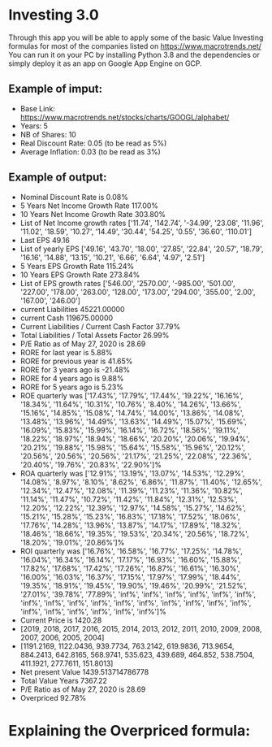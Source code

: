 # Investing 3.0

Through this app you  will be able to apply some of the basic Value Investing formulas for most of the companies listed on https://www.macrotrends.net/
You can run it on your PC by installing Python 3.8 and the dependencies or simply deploy it as an app on Google App Engine on GCP.

## Example of imput:
* Base Link: https://www.macrotrends.net/stocks/charts/GOOGL/alphabet/
* Years: 5
* NB of Shares: 10
* Real Discount Rate: 0.05 (to be read as 5%)
* Average Inflation: 0.03 (to be read as 3%)

## Example of output:
* Nominal Discount Rate is 0.08%
* 5 Years Net Income Growth Rate 117.00%
* 10 Years Net Income Growth Rate 303.80%
* List of Net Income growth rates ['11.74', '142.74', '-34.99', '23.08', '11.96', '11.02', '18.59', '10.27', '14.49', '30.44', '54.25', '0.55', '36.60', '110.01']
* Last EPS 49.16
* List of yearly EPS ['49.16', '43.70', '18.00', '27.85', '22.84', '20.57', '18.79', '16.16', '14.88', '13.15', '10.21', '6.66', '6.64', '4.97', '2.51']
* 5 Years EPS Growth Rate 115.24%
* 10 Years EPS Growth Rate 273.84%
* List of EPS growth rates ['546.00', '2570.00', '-985.00', '501.00', '227.00', '178.00', '263.00', '128.00', '173.00', '294.00', '355.00', '2.00', '167.00', '246.00']
* current Liabilities 45221.00000
* current Cash 119675.00000
* Current Liabilities / Current Cash Factor 37.79%
* Total Liabilities / Total Assets Factor 26.99%
* P/E Ratio as of May 27, 2020 is 28.69
* RORE for last year is 5.88%
* RORE for previous year is 41.65%
* RORE for 3 years ago is -21.48%
* RORE for 4 years ago is 9.88%
* RORE for 5 years ago is 5.23%
* ROE quarterly was ['17.43%', '17.79%', '17.44%', '19.22%', '16.16%', '18.34%', '11.64%', '10.31%', '10.76%', '8.40%', '14.26%', '13.66%', '15.16%', '14.85%', '15.08%', '14.74%', '14.00%', '13.86%', '14.08%', '13.48%', '13.96%', '14.49%', '13.63%', '14.49%', '15.07%', '15.69%', '16.09%', '15.83%', '15.99%', '16.14%', '16.72%', '18.56%', '19.11%', '18.22%', '18.97%', '18.94%', '18.66%', '20.20%', '20.06%', '19.94%', '20.21%', '19.88%', '15.98%', '15.64%', '15.58%', '15.96%', '20.12%', '20.56%', '20.56%', '20.56%', '21.17%', '21.25%', '22.08%', '22.36%', '20.40%', '19.76%', '20.83%', '22.90%']%
* ROA quarterly was ['12.91%', '13.19%', '13.07%', '14.53%', '12.29%', '14.08%', '8.97%', '8.10%', '8.62%', '6.86%', '11.87%', '11.40%', '12.65%', '12.34%', '12.47%', '12.08%', '11.39%', '11.23%', '11.36%', '10.82%', '11.14%', '11.47%', '10.72%', '11.42%', '11.84%', '12.31%', '12.53%', '12.20%', '12.22%', '12.39%', '12.97%', '14.58%', '15.27%', '14.62%', '15.21%', '15.28%', '15.23%', '16.83%', '17.18%', '17.52%', '18.06%', '17.76%', '14.28%', '13.96%', '13.87%', '14.17%', '17.89%', '18.32%', '18.46%', '18.66%', '19.35%', '19.53%', '20.34%', '20.56%', '18.72%', '18.20%', '19.01%', '20.86%']%
* ROI quarterly was ['16.76%', '16.58%', '16.77%', '17.25%', '14.78%', '16.04%', '16.34%', '16.14%', '17.17%', '16.93%', '16.60%', '15.88%', '17.82%', '17.68%', '17.42%', '17.26%', '16.87%', '16.61%', '16.30%', '16.00%', '16.03%', '16.37%', '17.15%', '17.97%', '17.99%', '18.44%', '19.35%', '18.91%', '19.45%', '19.90%', '19.46%', '20.99%', '21.52%', '27.01%', '39.78%', '77.89%', 'inf%', 'inf%', 'inf%', 'inf%', 'inf%', 'inf%', 'inf%', 'inf%', 'inf%', 'inf%', 'inf%', 'inf%', 'inf%', 'inf%', 'inf%', 'inf%', 'inf%', 'inf%', 'inf%', 'inf%', 'inf%', 'inf%']%
* Current Price is 1420.28
* [2019, 2018, 2017, 2016, 2015, 2014, 2013, 2012, 2011, 2010, 2009, 2008, 2007, 2006, 2005, 2004]
* [1191.2169, 1122.0436, 939.7734, 763.2142, 619.9836, 713.9654, 884.2413, 642.8165, 568.9741, 535.623, 439.689, 464.852, 538.7504, 411.1921, 277.7611, 151.8013]
* Net present Value 1439.513714786778
* Total Value Years 7367.22
* P/E Ratio as of May 27, 2020 is 28.69
* Overpriced 92.78%
  
# Explaining the Overpriced formula:

